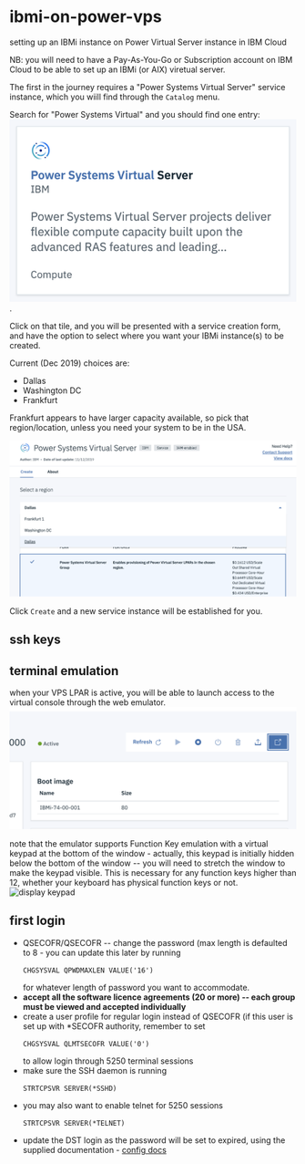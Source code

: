 # ibmi-on-power-vps
setting up an IBMi instance on Power Virtual Server instance in IBM Cloud

NB: you will need to have a Pay-As-You-Go or Subscription account on IBM Cloud
to be able to set up an IBMi (or AIX) viretual server.

The first in the journey requires a "Power Systems Virtual Server" service instance,
which you wiill find through the `Catalog` menu.

Search for "Power Systems Virtual" and you should find one entry:
![PSVS tile](res/img/psvs-tile.png).

Click on that tile, and you will be presented with a service creation form, and have the option to 
select where you want your IBMi instance(s) to be created.

Current (Dec 2019) choices are:
+ Dallas
+ Washington DC
+ Frankfurt

Frankfurt appears to have larger capacity available, so pick that region/location,
unless you need your system to be in the USA.

![PSVS setup](res/img/psvs-setup.png)

Click `Create` and a new service instance will be established for you.

## ssh keys

## terminal emulation
when your VPS LPAR is active, you will be able to launch access to the virtual console through the web emulator.
![console](res/img/psvs-console.png)

note that the emulator supports Function Key emulation with a virtual keypad at the bottom of the window - 
actually, this keypad is initially hidden below the bottom of the window -- you will need to stretch the window to 
make the keypad visible. This is necessary for any function keys higher than 12, whether your keyboard has
physical function keys or not.
![display keypad](res/img/psvs-keypad.png)

## first login

+ QSECOFR/QSECOFR -- change the password (max length is defaulted to 8 - you can update this later by running
  ```
  CHGSYSVAL QPWDMAXLEN VALUE('16')
  ```
  for whatever length of password you want to accommodate.
+ **accept all the software licence agreements (20 or more) -- each group must be viewed and accepted individually**
+ create a user profile for regular login instead of QSECOFR (if this user is set up with *SECOFR authority,
  remember to set 
  ```
  CHGSYSVAL QLMTSECOFR VALUE('0')
  ```
  to allow login through 5250 terminal sessions
+ make sure the SSH daemon is running
  ```
  STRTCPSVR SERVER(*SSHD)
  ```
+ you may also want to enable telnet for 5250 sessions
  ```
  STRTCPSVR SERVER(*TELNET)
  ```
+ update the DST login as the password will be set to expired, using the supplied documentation - 
  [config docs](https://cloud.ibm.com/docs/infrastructure/power-iaas?topic=power-iaas-configuring-ibmi)

